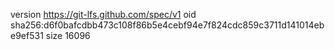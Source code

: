 version https://git-lfs.github.com/spec/v1
oid sha256:d6f0bafcdbb473c108f86b5e4cebf94e7f824cdc859c3711d141014ebe9ef531
size 16096
